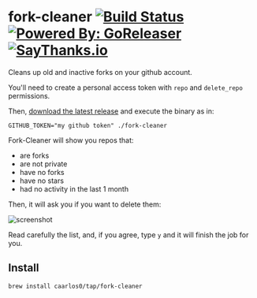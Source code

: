 # fork-cleaner [![Build Status](https://travis-ci.org/caarlos0/fork-cleaner.svg?branch=master)](https://travis-ci.org/caarlos0/fork-cleaner) [![Powered By: GoReleaser](https://img.shields.io/badge/powered%20by-goreleaser-green.svg?style=flat-square)](https://github.com/goreleaser) [![SayThanks.io](https://img.shields.io/badge/SayThanks.io-%E2%98%BC-1EAEDB.svg?style=flat-square)](https://saythanks.io/to/caarlos0)

Cleans up old and inactive forks on your github account.

You'll need to create a personal access token with `repo` and `delete_repo`
permissions.

Then, [download the latest release](https://github.com/caarlos0/fork-cleaner/releases)
and execute the binary as in:

```console
GITHUB_TOKEN="my github token" ./fork-cleaner
```

Fork-Cleaner will show you repos that:

- are forks
- are not private
- have no forks
- have no stars
- had no activity in the last 1 month

Then, it will ask you if you want to delete them:

![screenshot](https://cloud.githubusercontent.com/assets/245435/19216454/a0201810-8d92-11e6-8edc-4e1fe156b5c2.png)

Read carefully the list, and, if you agree, type `y` and it will
finish the job for you.

## Install

```console
brew install caarlos0/tap/fork-cleaner
```
